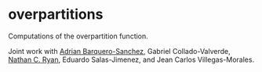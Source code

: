 # overpartitions
Computations of the overpartition function.

Joint work with [Adrian Barquero-Sanchez](https://orcid.org/0000-0001-7847-2938), Gabriel Collado-Valverde, [Nathan C. Ryan](https://orcid.org/0000-0003-4947-586X), Eduardo Salas-Jimenez, and Jean Carlos Villegas-Morales.

